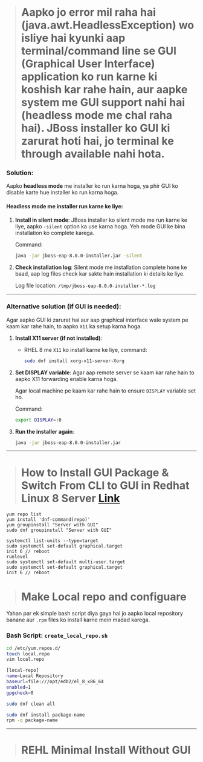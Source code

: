 > # Aapko jo error mil raha hai (java.awt.HeadlessException) wo isliye hai kyunki aap terminal/command line se GUI (Graphical User Interface) application ko run karne ki koshish kar rahe hain, aur aapke system me GUI support nahi hai (headless mode me chal raha hai). JBoss installer ko GUI ki zarurat hoti hai, jo terminal ke through available nahi hota.

### Solution:
Aapko **headless mode** me installer ko run karna hoga, ya phir GUI ko disable karte hue installer ko run karna hoga.

#### Headless mode me installer run karne ke liye:

1. **Install in silent mode**:
   JBoss installer ko silent mode me run karne ke liye, aapko `-silent` option ka use karna hoga. Yeh mode GUI ke bina installation ko complete karega.

   Command:
   ```bash
   java -jar jboss-eap-8.0.0-installer.jar -silent
   ```

2. **Check installation log**:
   Silent mode me installation complete hone ke baad, aap log files check kar sakte hain installation ki details ke liye.

   Log file location: `/tmp/jboss-eap-8.0.0-installer-*.log`

---

### Alternative solution (if GUI is needed):
Agar aapko GUI ki zarurat hai aur aap graphical interface wale system pe kaam kar rahe hain, to aapko `X11` ka setup karna hoga.

1. **Install X11 server (if not installed)**:
   - RHEL 8 me `X11` ko install karne ke liye, command:
     ```bash
     sudo dnf install xorg-x11-server-Xorg
     ```
   
2. **Set DISPLAY variable**:
   Agar aap remote server se kaam kar rahe hain to aapko X11 forwarding enable karna hoga.
   
   Agar local machine pe kaam kar rahe hain to ensure `DISPLAY` variable set ho.

   Command:
   ```bash
   export DISPLAY=:0
   ```

3. **Run the installer again**:
   ```bash
   java -jar jboss-eap-8.0.0-installer.jar
   ```

<hr>

> # How to Install GUI Package & Switch From CLI to GUI in Redhat Linux 8 Server [Link](https://www.redhat.com/en/blog/configure-systemd-startup-targets)

```
yum repo list
yum install 'dnf-command(repo)'
yum groupinstall "Server with GUI"
sudo dnf groupinstall "Server with GUI"

systemctl list-units --type=target
sudo systemctl set-default graphical.target
init 6 // reboot
runlevel
sudo systemctl set-default multi-user.target
sudo systemctl set-default graphical.target
init 6 // reboot
```

> # Make Local repo and configuare

Yahan par ek simple bash script diya gaya hai jo aapko local repository banane aur `.rpm` files ko install karne mein madad karega.

### Bash Script: `create_local_repo.sh`

```bash
cd /etc/yum.repos.d/
touch local.repo
vim local.repo

[local-repo]
name=Local Repository
baseurl=file:///opt/edb2/el_8_x86_64
enabled=1
gpgcheck=0

sudo dnf clean all

sudo dnf install package-name
rpm -q package-name
```

<hr>

> # REHL Minimal Install Without GUI
